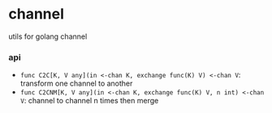# channel

utils for golang channel

### api
- `func C2C[K, V any](in <-chan K, exchange func(K) V) <-chan V`:  transform one channel to another
- `func C2CNM[K, V any](in <-chan K, exchange func(K) V, n int) <-chan V`: channel to channel n times then merge